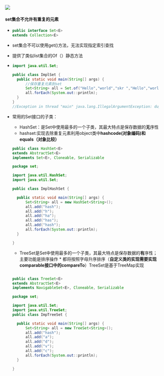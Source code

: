 ![](E:\MarkdownPicture\440.jpg)

#### set集合不允许有重复的元素

* ```java
  public interface Set<E>
  extends Collection<E>
  ```

* set集合不可以使用get()方法，无法实现指定索引查找

* 提供了类似list集合的Of（）静态方法

* ```java
  import java.util.Set;
  
  public class ImplSet {
  	public static void main(String[] args) {
  		//保存重复元素到set
  		Set<String> all = Set.of("Hello","world","skr ","Hello","world");
  		all.forEach(System.out::println);
  	}
  }
  //Exception in thread "main" java.lang.IllegalArgumentException: duplicate element: Hello
  ```

* 常用的Set接口的子类：

  * HashSet：是Set中使用最多的一个子类，其最大特点是保存数据的**无**序性
  * hashset:实现去除重复元素利用object类中**hashcode(对象编码)和equals（对象比较）**

  ```java
  public class HashSet<E>
  extends AbstractSet<E>
  implements Set<E>, Cloneable, Serializable
  ```

  ```java
  package set;
  
  import java.util.HashSet;
  import java.util.Set;
  
  public class ImplHashSet {
  
  	public static void main(String[] args) {
  		Set<String> all = new HashSet<String>();
  		all.add("hash");
  		all.add("h");
  		all.add("ha");
  		all.add("has");
  		all.add("hash");
  		all.forEach(System.out::println);
  	}
  
  }
  
  ```

  

  * TreeSet是Set中使用最多的一个子类，其最大特点是保存数据的**有**序性；主要功能是排序操作   * 都将按照字母升序排序（**自定义类的实现需要实现comparable接口中的compareTo**）TreeSet是基于TreeMap实现

  ```java
  
  public class TreeSet<E>
  extends AbstractSet<E>
  implements NavigableSet<E>, Cloneable, Serializable
  ```

  ```java
  package set;
  
  import java.util.Set;
  import java.util.TreeSet;
  public class ImpTreeSet {
  
  	public static void main(String[] args) {
  		Set<String> all = new TreeSet<String>();
  		all.add("hash");
  		all.add("a");
  		all.add("d");
  		all.add("v");
  		all.add("c");
  		all.forEach(System.out::println);
  	}
  
  }
  
  ```

  

